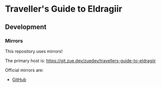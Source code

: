 [](/assets/images/comfort-by-sara-berry/derivatives/comfort-thumbnail.jpg)

# Traveller's Guide to Eldragiir

## Development

### Mirrors

This repository uses mirrors!

The primary host is: https://git.zue.dev/zuedev/travellers-guide-to-eldragiir

Official mirrors are:

- [GitHub](https://github.com/zuedev/travellers-guide-to-eldragiir)
